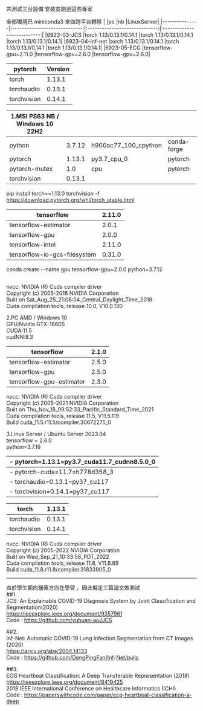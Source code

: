 共測試三台設備 安裝並跑過這些專案

全部環境已 miniconda3 來做跨平台轉移
|		|pc				|nb				|LinuxServer|
|---------------|:-----------------------------:|:-----------------------------:|:---------------------------:|
|6923-03-JCS	|torch 1.13/0.13.1/0.14.1	|torch 1.13/0.13.1/0.14.1	|torch 1.13/0.13.1/0.14.1|
|6923-04-Inf-net	|torch 1.13/0.13.1/0.14.1	|torch 1.13/0.13.1/0.14.1	|torch 1.13/0.13.1/0.14.1|
|6923-05-ECG	|tensorflow-gpu=2.11.0		|tensorflow-gpu=2.6.0		|tensorflow-gpu=2.6.0|

|pytorch		|Version|
|-----------------------|--------|
|torch              	|1.13.1|
|torchaudio         	|0.13.1|
|torchvision        	|0.14.1|

|1.MSI PS63 NB / Windows 10 22H2|		|			|		|
|-------------------------------|---------------|-----------------------|---------------|
|python                    	|3.7.12         |h900ac77_100_cpython   |conda-forge	|
|pytorch                   	|1.13.1         |py3.7_cpu_0    	|pytorch	|
|pytorch-mutex             	|1.0            |cpu    		|pytorch	|
|torchvision               	|0.13.1		|			|		|

pip install torch==1.13.0 torchvision -f https://download.pytorch.org/whl/torch_stable.html			

|tensorflow                	|2.11.0     |
|-------------------------------|-----------|
|tensorflow-estimator      	|2.0.1      |
|tensorflow-gpu            	|2.0.0      |
|tensorflow-intel          	|2.11.0     |
|tensorflow-io-gcs-filesystem 	|0.31.0     |

conda create --name gpu tensorflow-gpu=2.0.0 python=3.7.12  
##
nvcc: NVIDIA (R) Cuda compiler driver  
Copyright (c) 2005-2018 NVIDIA Corporation  
Built on Sat_Aug_25_21:08:04_Central_Daylight_Time_2018  
Cuda compilation tools, release 10.0, V10.0.130  
  
2.PC AMD / Windows 10  
   GPU:Nvidia GTX-1660S  
   CUDA:11.5  
   cudNN:8.3  

|tensorflow               |2.1.0|
|-------------------------|-----|
|tensorflow-estimator     |2.5.0|
|tensorflow-gpu           |2.5.0|
|tensorflow-gpu-estimator |2.3.0|

nvcc: NVIDIA (R) Cuda compiler driver  
Copyright (c) 2005-2021 NVIDIA Corporation  
Built on Thu_Nov_18_09:52:33_Pacific_Standard_Time_2021  
Cuda compilation tools, release 11.5, V11.5.119  
Build cuda_11.5.r11.5/compiler.30672275_0  

3.Linux Server / Ubuntu Server 2023.04  
tensorflow = 2.6.0  
python=3.7.16  

  |- pytorch=1.13.1=py3.7_cuda11.7_cudnn8.5.0_0   	|
  |-----------------------------------------------------|
  |- pytorch-cuda=11.7=h778d358_3   			|
  |- torchaudio=0.13.1=py37_cu117   			|
  |- torchvision=0.14.1=py37_cu117   			|

|torch              	|1.13.1|
|-----------------------|------|
|torchaudio         	|0.13.1|
|torchvision        	|0.14.1|

nvcc: NVIDIA (R) Cuda compiler driver   
Copyright (c) 2005-2022 NVIDIA Corporation   
Built on Wed_Sep_21_10:33:58_PDT_2022   
Cuda compilation tools, release 11.8, V11.8.89   
Build cuda_11.8.r11.8/compiler.31833905_0   
  
***  

由於學生朝向醫療方向在學習 ，因此擬定三篇論文做測試   
##1.  
JCS: An Explainable COVID-19 Diagnosis System by Joint Classification and Segmentation(2020)  
https://ieeexplore.ieee.org/document/9357961  
Code : https://github.com/yuhuan-wu/JCS  

##2.  
Inf-Net: Automatic COVID-19 Lung Infection Segmentation from CT Images (2020)  
https://arxiv.org/abs/2004.14133  
Code : https://github.com/DengPingFan/Inf-Net/pulls  

##3.  
ECG Heartbeat Classification: A Deep Transferable Representation (2018)  
https://ieeexplore.ieee.org/document/8419425  
2018 IEEE International Conference on Healthcare Informatics (ICHI)  
Code : https://paperswithcode.com/paper/ecg-heartbeat-classification-a-deep  